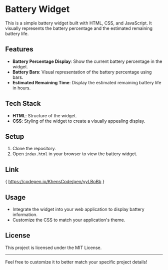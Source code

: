 

# Battery Widget

This is a simple battery widget built with HTML, CSS, and JavaScript. It visually represents the battery percentage and the estimated remaining battery life. 

## Features
- **Battery Percentage Display**: Show the current battery percentage in the widget.
- **Battery Bars**: Visual representation of the battery percentage using bars.
- **Estimated Remaining Time**: Display the estimated remaining battery life in hours.

## Tech Stack
- **HTML**: Structure of the widget.
- **CSS**: Styling of the widget to create a visually appealing display.


## Setup
1. Clone the repository.
2. Open `index.html` in your browser to view the battery widget.

## Link
{ https://codepen.io/KhensCode/pen/yyLBoBb }
## Usage
- Integrate the widget into your web application to display battery information.
- Customize the CSS to match your application's theme.

## License
This project is licensed under the MIT License.

---

Feel free to customize it to better match your specific project details!
